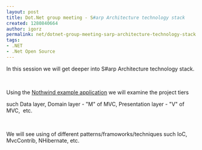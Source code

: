 ```yaml
---
layout: post
title: Dot.Net group meeting - S#arp Architecture technology stack
created: 1280840664
author: igorz
permalink: net/dotnet-group-meeting-sarp-architecture-technology-stack
tags:
- .NET
- .Net Open Source
---
```

<p>In this session we will get deeper into S#arp Architecture technology stack.</p>
<p>&nbsp;</p>
<p>Using the <a href="http://wiki.sharparchitecture.net/SettingUpNorthwind.ashx">Nothwind example application</a> we will examine the project tiers </p>
<p>such Data layer, Domain layer - &quot;M&quot; of MVC, Presentation layer - &quot;V&quot; of MVC,&nbsp; etc.</p>
<p>&nbsp;</p>
<p>We will see using of different patterns/framoworks/techniques such IoC, MvcContrib, NHibernate, etc.</p>
<p>&nbsp;</p>
<p>&nbsp;</p>
<p>&nbsp;</p>
